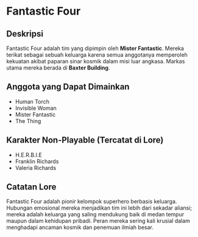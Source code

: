 # Fantastic Four

## Deskripsi
Fantastic Four adalah tim yang dipimpin oleh **Mister Fantastic**. Mereka terikat sebagai sebuah keluarga karena semua anggotanya memperoleh kekuatan akibat paparan sinar kosmik dalam misi luar angkasa. Markas utama mereka berada di **Baxter Building**.

## Anggota yang Dapat Dimainkan
- Human Torch  
- Invisible Woman  
- Mister Fantastic  
- The Thing  

## Karakter Non-Playable (Tercatat di Lore)
- H.E.R.B.I.E  
- Franklin Richards
- Valeria Richards

## Catatan Lore
Fantastic Four adalah pionir kelompok superhero berbasis keluarga. Hubungan emosional mereka menjadikan tim ini lebih dari sekadar aliansi; mereka adalah keluarga yang saling mendukung baik di medan tempur maupun dalam kehidupan pribadi. Peran mereka sering kali krusial dalam menghadapi ancaman kosmik dan penemuan ilmiah besar.
